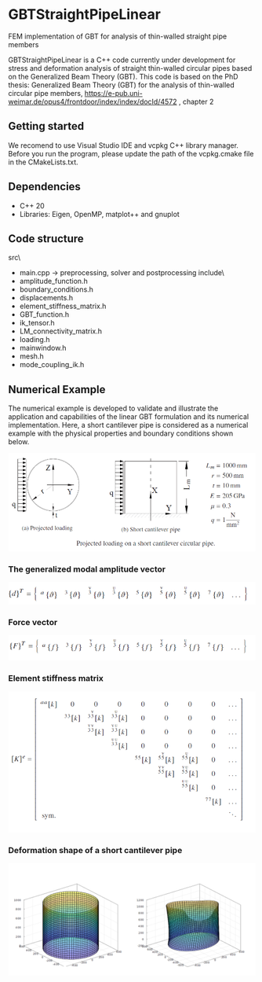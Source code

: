 # GBTStraightPipeLinear
FEM implementation of GBT for analysis of thin-walled straight pipe members 


GBTStraightPipeLinear is a C++ code currently under development for stress and deformation analysis of straight thin-walled circular pipes based on the Generalized Beam Theory (GBT). This code is based on the PhD thesis: Generalized Beam Theory (GBT) for the analysis of thin-walled circular pipe members, https://e-pub.uni-weimar.de/opus4/frontdoor/index/index/docId/4572 , chapter 2



## Getting started

We recomend to use Visual Studio IDE and vcpkg C++ library manager.  Before you run the program, please update the path of the vcpkg.cmake file in the CMakeLists.txt.


## Dependencies
 * C++ 20
 * Libraries: Eigen, OpenMP, matplot++ and gnuplot

## Code structure
 src\
 * main.cpp -> preprocessing, solver and postprocessing
 include\	
 * amplitude_function.h	
 * boundary_conditions.h	
 * displacements.h	
 * element_stiffness_matrix.h
 * GBT_function.h	
 * ik_tensor.h	
 * LM_connectivity_matrix.h	
 * loading.h	
 * mainwindow.h	
 * mesh.h
 * mode_coupling_ik.h	

## Numerical Example
The numerical example is developed to validate and illustrate the application and capabilities of the linear GBT formulation and its numerical implementation. Here, a short cantilever pipe is considered as a numerical example with the physical properties and boundary conditions shown below.

![example](https://github.com/AbinetKH/GBTStraightPipeLinear/blob/master/doc/example.png)



### The generalized modal amplitude vector
![The generalized modal amplitude vector](https://github.com/AbinetKH/GBTStraightPipeLinear/blob/master/doc/dispVector.png)

### Force vector
![Force vector](https://github.com/AbinetKH/GBTStraightPipeLinear/blob/master/doc/externalForceVector.png)

### Element stiffness matrix
![Element stiffness matrix](https://github.com/AbinetKH/GBTStraightPipeLinear/blob/master/doc/stiffnessmatrix.png)

### Deformation shape of a short cantilever pipe
![Deformation shape of a short cantilever pipe](https://github.com/AbinetKH/GBTStraightPipeLinear/blob/master/doc/plot.png)

